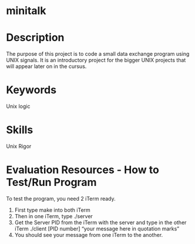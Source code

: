 # minitalk

# Description
The purpose of this project is to code a small data exchange program using UNIX signals. It is an introductory project for the bigger UNIX projects that will appear later on in the cursus.

# Keywords
Unix logic

# Skills
Unix
Rigor


# Evaluation Resources - How to Test/Run Program
To test the program, you need 2 iTerm ready.

1. First type make into both iTerm
2. Then in one iTerm, type ./server
3. Get the Server PID from the iTerm with the server and type in the other iTerm ./client [PID number] “your message here in quotation marks”
4. You should see your message from one iTerm to the another. 
